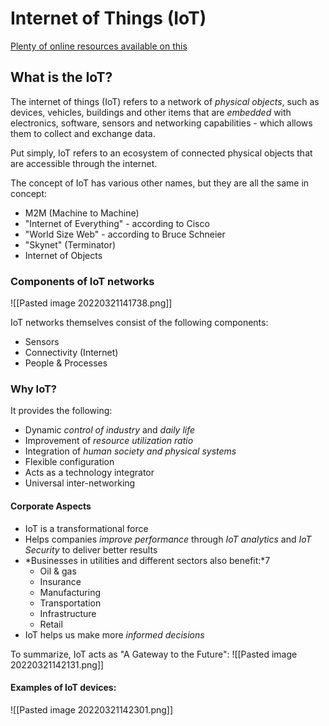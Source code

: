 # Internet of Things (IoT)
[Plenty of online resources available on this](https://en.wikipedia.org/wiki/Internet_of_things#References)

## What is the IoT?
The internet of things (IoT) refers to a network of *physical objects*, such as devices, vehicles, buildings and other items that are *embedded* with electronics, software, sensors and networking capabilities - which allows them to collect and exchange data.

Put simply, IoT refers to an ecosystem of connected physical objects that are accessible through the internet.

The concept of IoT has various other names, but they are all the same in concept:
- M2M (Machine to Machine)
- "Internet of Everything" - according to Cisco
- "World Size Web" - according to Bruce Schneier
- "Skynet" (Terminator)
- Internet of Objects

### Components of IoT networks
![[Pasted image 20220321141738.png]]

IoT networks themselves consist of the following components:
- Sensors
- Connectivity (Internet)
- People & Processes

### Why IoT?
It provides the following:
- Dynamic *control of industry* and *daily life*
- Improvement of *resource utilization ratio*
- Integration of *human society and physical systems*
- Flexible configuration
- Acts as a technology integrator
- Universal inter-networking

#### Corporate Aspects
- IoT is a transformational force
- Helps companies *improve performance* through *IoT analytics* and *IoT Security* to deliver better results
- *Businesses in utilities and different sectors also benefit:*7
	- Oil & gas
	- Insurance
	- Manufacturing
	- Transportation
	- Infrastructure
	- Retail
- IoT helps us make more *informed decisions*

To summarize, IoT acts as "A Gateway to the Future":
![[Pasted image 20220321142131.png]]

#### Examples of IoT devices:

![[Pasted image 20220321142301.png]]

